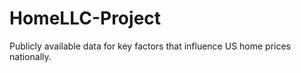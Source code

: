 # HomeLLC-Project
Publicly available data for key factors that influence US home prices nationally.
